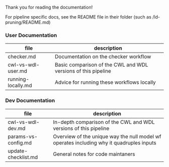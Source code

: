 Thank you for reading the documentation!

For pipeline specific docs, see the README file in their folder (such as /ld-pruning/README.md)

### User Documentation
| file          	  | description                                                             	|
|---------------	  |-------------------------------------------------------------------------	|
| checker.md    	  | Documentation on the checker workflow                                   	|
| cwl-vs-wdl-user.md  | Basic comparison of the CWL and WDL versions of this pipeline        	|
| running-locally.md  | Advice for running these workflows locally						|

### Dev Documentation
| file          	  | description                                                             	|
|---------------	  |-------------------------------------------------------------------------	|
| cwl-vs-wdl-dev.md   | In-depth comparison of the CWL and WDL versions of this pipeline        	|
| params-vs-config.md   | Overview of the unique way the null model wf operates including why it quadruples inputs        	|
| update-checklist.md | General notes for code maintaners  										|